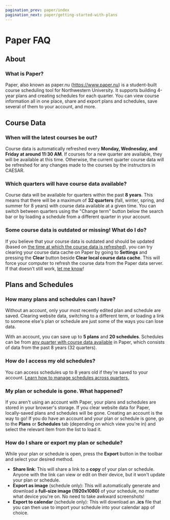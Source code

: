 ```yaml
---
pagination_prev: paper/index
pagination_next: paper/getting-started-with-plans
---
```


# Paper FAQ

## About

### What is Paper?

Paper, also known as paper.nu (https://www.paper.nu) is a student-built course scheduling tool for Northwestern University. It supports building 4-year plans and creating schedules for each quarter. You can view course information all in one place, share and export plans and schedules, save several of them to your account, and more.

## Course Data

### When will the latest courses be out?

Course data is automatically refreshed every **Monday, Wednesday, and Friday at around 11:30 AM**. If courses for a new quarter are available, they will be available at this time. Otherwise, the current quarter course data will be refreshed for any changes made to the courses by the instructors in CAESAR.

### Which quarters will have course data available?

Course data will be available for quarters within the past **8 years**. This means that there will be a maximum of **32 quarters** (fall, winter, spring, and summer for 8 years) with course data available at a given time. You can switch between quarters using the "Change term" button below the search bar or by loading a schedule from a different quarter in your account.

### Some course data is outdated or missing! What do I do?

If you believe that your course data is outdated and should be updated (based on [the time at which the course data is refreshed](#when-will-the-latest-courses-be-out)), you can try clearing your course data cache on Paper by going to **Settings** and pressing the **Clear** button beside **Clear local course data cache**. This will force your computer to refresh the course data from the Paper data server. If that doesn't still work, [let me know](https://www.dilanxd.com/contact)!

## Plans and Schedules

### How many plans and schedules can I have?

Without an account, only your most recently edited plan and schedule are saved. Clearing website data, switching to a different term, or loading a link to someone else's plan or schedule are just some of the ways you can lose data.

With an account, you can save up to **5 plans** and **20 schedules**. Schedules can be from [any quarter with course data available](#which-quarters-will-have-course-data-available) in Paper, which consists of data from the past 8 years (32 quarters).

### How do I access my old schedules?

You can access schedules up to 8 years old if they're saved to your account. [Learn how to manage schedules across quarters.](./schedules-across-terms.md)

### My plan or schedule is gone. What happened?

If you aren't using an account with Paper, your plans and schedules are stored in your browser's storage. If you clear website data for Paper, locally-saved plans and schedules will be gone. Creating an account is the way to go! If you do have an account and your plan or schedule is gone, go to the **Plans** or **Schedules** tab (depending on which view you're in) and select the relevant item from the list to load it.

### How do I share or export my plan or schedule?

While your plan or schedule is open, press the **Export** button in the toolbar and select your desired method.

- **Share link**: This will share a link to a **copy** of your plan or schedule. Anyone with the link can view or edit on their device, but it won't update your plan or schedule.
- **Export as image** (schedule only): This will automatically generate and download a **full-size image (1920x1080)** of your schedule, no matter what device you're on. No need to take awkward screenshots!
- **Export to calendar** (schedule only): This will download an **.ics** file that you can then use to import your schedule into your calendar app of choice.
